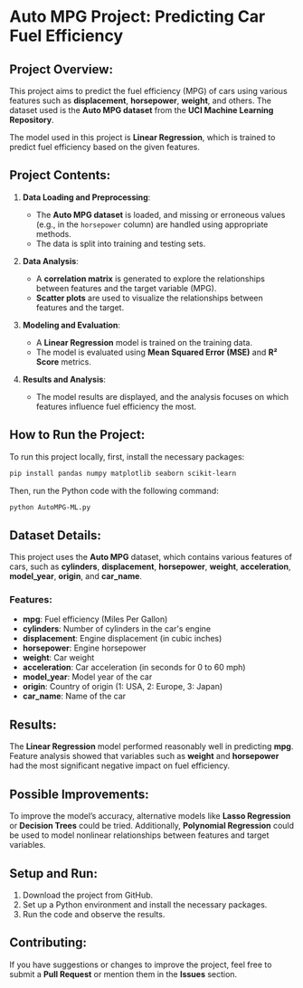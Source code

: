 # Auto MPG Project: **Predicting Car Fuel Efficiency**

## Project Overview:

This project aims to predict the fuel efficiency (MPG) of cars using various features such as **displacement**, **horsepower**, **weight**, and others. The dataset used is the **Auto MPG dataset** from the **UCI Machine Learning Repository**.

The model used in this project is **Linear Regression**, which is trained to predict fuel efficiency based on the given features.

## Project Contents:

1. **Data Loading and Preprocessing**:

   * The **Auto MPG dataset** is loaded, and missing or erroneous values (e.g., in the `horsepower` column) are handled using appropriate methods.
   * The data is split into training and testing sets.

2. **Data Analysis**:

   * A **correlation matrix** is generated to explore the relationships between features and the target variable (MPG).
   * **Scatter plots** are used to visualize the relationships between features and the target.

3. **Modeling and Evaluation**:

   * A **Linear Regression** model is trained on the training data.
   * The model is evaluated using **Mean Squared Error (MSE)** and **R² Score** metrics.

4. **Results and Analysis**:

   * The model results are displayed, and the analysis focuses on which features influence fuel efficiency the most.

## How to Run the Project:

To run this project locally, first, install the necessary packages:

```bash
pip install pandas numpy matplotlib seaborn scikit-learn
```

Then, run the Python code with the following command:

```bash
python AutoMPG-ML.py
```

## Dataset Details:

This project uses the **Auto MPG** dataset, which contains various features of cars, such as **cylinders**, **displacement**, **horsepower**, **weight**, **acceleration**, **model\_year**, **origin**, and **car\_name**.

### Features:

* **mpg**: Fuel efficiency (Miles Per Gallon)
* **cylinders**: Number of cylinders in the car's engine
* **displacement**: Engine displacement (in cubic inches)
* **horsepower**: Engine horsepower
* **weight**: Car weight
* **acceleration**: Car acceleration (in seconds for 0 to 60 mph)
* **model\_year**: Model year of the car
* **origin**: Country of origin (1: USA, 2: Europe, 3: Japan)
* **car\_name**: Name of the car

## Results:

The **Linear Regression** model performed reasonably well in predicting **mpg**. Feature analysis showed that variables such as **weight** and **horsepower** had the most significant negative impact on fuel efficiency.

## Possible Improvements:

To improve the model’s accuracy, alternative models like **Lasso Regression** or **Decision Trees** could be tried. Additionally, **Polynomial Regression** could be used to model nonlinear relationships between features and target variables.

## Setup and Run:

1. Download the project from GitHub.
2. Set up a Python environment and install the necessary packages.
3. Run the code and observe the results.

## Contributing:

If you have suggestions or changes to improve the project, feel free to submit a **Pull Request** or mention them in the **Issues** section.
